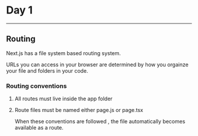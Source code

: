 # Day 1

---

## Routing 

Next.js has a file system based routing system.

URLs you can access in your browser are determined by how you orgainze your file and folders in your code.

### Routing conventions

1. All routes must live inside the app folder
2. Route files must be named either page.js or page.tsx
   
   When these conventions are followed , the file automatically becomes available as a route.

